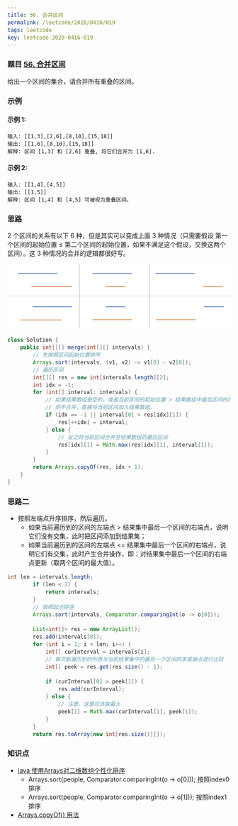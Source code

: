 ```yaml
---
title: 56. 合并区间
permalink: /leetcode/2020/0416/019
tags: leetcode
key: leetcode-2020-0416-019
---
```

### 题目 [56. 合并区间](https://leetcode-cn.com/problems/merge-intervals/)
给出一个区间的集合，请合并所有重叠的区间。

### 示例
#### 示例 1:
```
输入: [[1,3],[2,6],[8,10],[15,18]]
输出: [[1,6],[8,10],[15,18]]
解释: 区间 [1,3] 和 [2,6] 重叠, 将它们合并为 [1,6].
```
#### 示例 2:
```
输入: [[1,4],[4,5]]
输出: [[1,5]]
解释: 区间 [1,4] 和 [4,5] 可被视为重叠区间。
```


### 思路
2 个区间的关系有以下 6 种，但是其实可以变成上面 3 种情况（只需要假设 第一个区间的起始位置 ≤ 第二个区间的起始位置，如果不满足这个假设，交换这两个区间）。这 3 种情况的合并的逻辑都很好写。

![pic1](/assets/images/leetcode/0416/91d75169b1cdb15560d361f8cb7050adfe7906c955afbe8846b92d1beba8a0d7-image.png)

```java
class Solution {
    public int[][] merge(int[][] intervals) {
        // 先按照区间起始位置排序
        Arrays.sort(intervals, (v1, v2) -> v1[0] - v2[0]);
        // 遍历区间
        int[][] res = new int[intervals.length][2];
        int idx = -1;
        for (int[] interval: intervals) {
            // 如果结果数组是空的，或者当前区间的起始位置 > 结果数组中最后区间的终止位置，
            // 则不合并，直接将当前区间加入结果数组。
            if (idx == -1 || interval[0] > res[idx][1]) {
                res[++idx] = interval;
            } else {
                // 反之将当前区间合并至结果数组的最后区间
                res[idx][1] = Math.max(res[idx][1], interval[1]);
            }
        }
        return Arrays.copyOf(res, idx + 1);
    }
}

```

### 思路二
- 按照左端点升序排序，然后遍历。
  - 如果当前遍历到的区间的左端点 > 结果集中最后一个区间的右端点，说明它们没有交集，此时把区间添加到结果集；
  - 如果当前遍历到的区间的左端点 <= 结果集中最后一个区间的右端点，说明它们有交集，此时产生合并操作，即：对结果集中最后一个区间的右端点更新（取两个区间的最大值）。

```java
int len = intervals.length;
        if (len < 2) {
            return intervals;
        }
        // 按照起点排序
        Arrays.sort(intervals, Comparator.comparingInt(o -> o[0]));

        List<int[]> res = new ArrayList();
        res.add(intervals[0]);
        for (int i = 1; i < len; i++) {
            int[] curInterval = intervals[i];
            // 每次新遍历到的列表与当前结果集中的最后一个区间的末尾端点进行比较
            int[] peek = res.get(res.size() - 1);

            if (curInterval[0] > peek[1]) {
                res.add(curInterval);
            } else {
                // 注意，这里应该取最大
                peek[1] = Math.max(curInterval[1], peek[1]);
            }
        }
        return res.toArray(new int[res.size()][]);
```

### 知识点
- [java 使用Arrays对二维数组个性化排序](https://blog.csdn.net/qq_37786775/article/details/97821671)
  - Arrays.sort(people, Comparator.comparingInt(o -> o[0]));  按照index0 排序
  - Arrays.sort(people, Comparator.comparingInt(o -> o[1]));  按照index1 排序
- [Arrays.copyOf() 用法](https://blog.csdn.net/qq_25131363/article/details/85001414)
